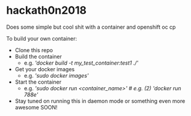 # hackath0n2018
Does some simple but cool shit with a container and openshift oc cp

To build your own container:
* Clone this repo
* Build the container
  * e.g. _*'docker build -t my_test_container:test1 ./'*_
* Get your docker images
    * e.g. _*'sudo docker images'*_
* Start the container
    * e.g. _*'sudo docker run <container_name>' # e.g. (2) 'docker run 788e'*_
* Stay tuned on running this in daemon mode or something even more awesome SOON!
